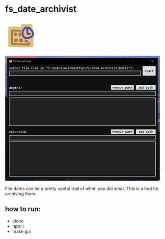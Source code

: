 # fs_date_archivist

<img src="misc/icon.png" width="100px">

![](misc/gui.png)

File dates can be a pretty useful trail of when you did what. This is a tool for
archiving them.

## how to run:

- clone
- npm i
- make gui
